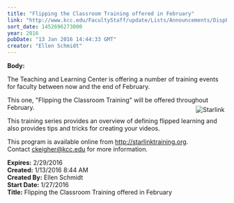 ```yaml
---
title: "Flipping the Classroom Training offered in February"
link: "http://www.kcc.edu/FacultyStaff/update/Lists/Announcements/DispForm.aspx?ID=2136"
sort_date: 1452696273000
year: 2016
pubDate: "13 Jan 2016 14:44:33 GMT"
creator: "Ellen Schmidt"
---
```


<div><b>Body:</b> <div class="ExternalClass2AE58A56B9DD46A0939EDB2ADC2B1BD2"><p>​The Teaching and Learning Center is offering a number of training events for faculty between now and the end of February.</p>
<p>This one, &quot;Flipping the Classroom Training&quot; will be offered throughout February. <img alt="Starlink" src="/FacultyStaff/update/Documents/starlink.jpg" style="vertical-align:auto;float:right;margin:5px" /></p>
<p>This training series provides an overview of defining flipped learning and also provides tips and tricks for creating your videos.</p>
<p>This program is available online from <a href="http://starlinktraining.org/">http://starlinktraining.org</a>.<br />Contact <a href="mailto:ckeigher@kcc.edu">ckeigher@kcc.edu</a> for more information.</p></div></div>
<div><b>Expires:</b> 2/29/2016</div>
<div><b>Created:</b> 1/13/2016 8:44 AM</div>
<div><b>Created By:</b> Ellen Schmidt</div>
<div><b>Start Date:</b> 1/27/2016</div>
<div><b>Title:</b> Flipping the Classroom Training offered in February</div>
